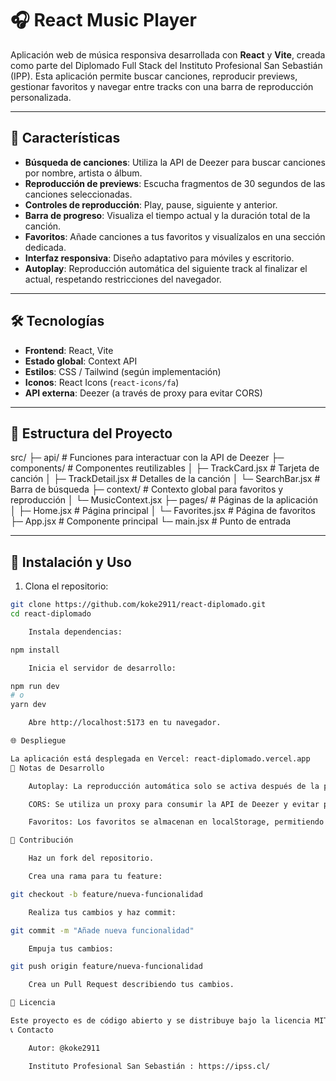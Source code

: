 # 🎧 React Music Player

Aplicación web de música responsiva desarrollada con **React** y **Vite**, creada como parte del Diplomado Full Stack del Instituto Profesional San Sebastián (IPP). Esta aplicación permite buscar canciones, reproducir previews, gestionar favoritos y navegar entre tracks con una barra de reproducción personalizada.

---

## 📌 Características

- **Búsqueda de canciones**: Utiliza la API de Deezer para buscar canciones por nombre, artista o álbum.
- **Reproducción de previews**: Escucha fragmentos de 30 segundos de las canciones seleccionadas.
- **Controles de reproducción**: Play, pause, siguiente y anterior.
- **Barra de progreso**: Visualiza el tiempo actual y la duración total de la canción.
- **Favoritos**: Añade canciones a tus favoritos y visualízalos en una sección dedicada.
- **Interfaz responsiva**: Diseño adaptativo para móviles y escritorio.
- **Autoplay**: Reproducción automática del siguiente track al finalizar el actual, respetando restricciones del navegador.

---

## 🛠 Tecnologías

- **Frontend**: React, Vite
- **Estado global**: Context API
- **Estilos**: CSS / Tailwind (según implementación)
- **Iconos**: React Icons (`react-icons/fa`)
- **API externa**: Deezer (a través de proxy para evitar CORS)

---

## 📁 Estructura del Proyecto

src/
├─ api/ # Funciones para interactuar con la API de Deezer
├─ components/ # Componentes reutilizables
│ ├─ TrackCard.jsx # Tarjeta de canción
│ ├─ TrackDetail.jsx # Detalles de la canción
│ └─ SearchBar.jsx # Barra de búsqueda
├─ context/ # Contexto global para favoritos y reproducción
│ └─ MusicContext.jsx
├─ pages/ # Páginas de la aplicación
│ ├─ Home.jsx # Página principal
│ └─ Favorites.jsx # Página de favoritos
├─ App.jsx # Componente principal
└─ main.jsx # Punto de entrada


---

## 🚀 Instalación y Uso

1. Clona el repositorio:

```bash
git clone https://github.com/koke2911/react-diplomado.git
cd react-diplomado

    Instala dependencias:

npm install

    Inicia el servidor de desarrollo:

npm run dev
# o
yarn dev

    Abre http://localhost:5173 en tu navegador.

🌐 Despliegue

La aplicación está desplegada en Vercel: react-diplomado.vercel.app
📜 Notas de Desarrollo

    Autoplay: La reproducción automática solo se activa después de la primera interacción del usuario.

    CORS: Se utiliza un proxy para consumir la API de Deezer y evitar problemas de CORS.

    Favoritos: Los favoritos se almacenan en localStorage, permitiendo persistencia entre sesiones.

🤝 Contribución

    Haz un fork del repositorio.

    Crea una rama para tu feature:

git checkout -b feature/nueva-funcionalidad

    Realiza tus cambios y haz commit:

git commit -m "Añade nueva funcionalidad"

    Empuja tus cambios:

git push origin feature/nueva-funcionalidad

    Crea un Pull Request describiendo tus cambios.

📄 Licencia

Este proyecto es de código abierto y se distribuye bajo la licencia MIT.
📞 Contacto

    Autor: @koke2911

    Instituto Profesional San Sebastián : https://ipss.cl/

